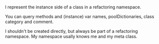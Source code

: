 I represent the instance side of a class in a refactoring namespace. You can query methods and (instance) var names, poolDictionaries, class category and comment.I shouldn't be created directly, but always be part of a refactoring namespace.My  namespace usally knows me and my meta class.